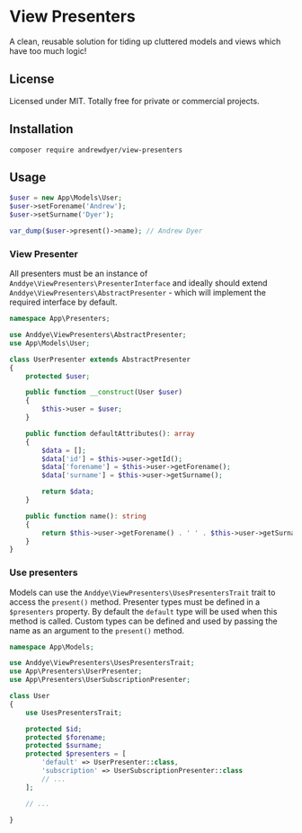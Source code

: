 # View Presenters
A clean, reusable solution for tiding up cluttered models and views which have too much logic!
 
## License
Licensed under MIT. Totally free for private or commercial projects.

## Installation
```text
composer require andrewdyer/view-presenters
```

## Usage
```php
$user = new App\Models\User;
$user->setForename('Andrew');
$user->setSurname('Dyer');

var_dump($user->present()->name); // Andrew Dyer
```

### View Presenter
All presenters must be an instance of `Anddye\ViewPresenters\PresenterInterface` and ideally should extend
`Anddye\ViewPresenters\AbstractPresenter` - which will implement the required interface by default.

```php
namespace App\Presenters;

use Anddye\ViewPresenters\AbstractPresenter;
use App\Models\User;

class UserPresenter extends AbstractPresenter
{
    protected $user;

    public function __construct(User $user)
    {
        $this->user = $user;
    }

    public function defaultAttributes(): array
    {
        $data = [];
        $data['id'] = $this->user->getId();
        $data['forename'] = $this->user->getForename();
        $data['surname'] = $this->user->getSurname();

        return $data;
    }

    public function name(): string
    {
        return $this->user->getForename() . ' ' . $this->user->getSurname();
    }
}
```

### Use presenters
Models can use the `Anddye\ViewPresenters\UsesPresentersTrait` trait to access the `present()` method. Presenter types must
be defined in a `$presenters` property. By default the `default` type will be used when this method is called. Custom types
can be defined and used by passing the name as an argument to the `present()` method.  

```php
namespace App\Models;

use Anddye\ViewPresenters\UsesPresentersTrait;
use App\Presenters\UserPresenter;
use App\Presenters\UserSubscriptionPresenter;

class User
{
    use UsesPresentersTrait;

    protected $id;
    protected $forename;
    protected $surname;
    protected $presenters = [
        'default' => UserPresenter::class,
        'subscription' => UserSubscriptionPresenter::class
        // ...
    ];

    // ...

}
```